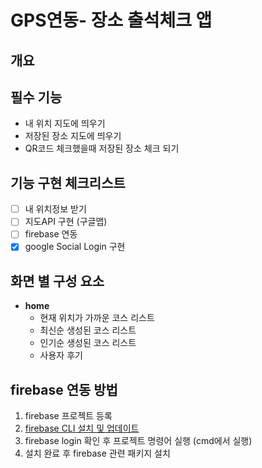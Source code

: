 # GPS연동- 장소 출석체크 앱

## 개요

## 필수 기능

- 내 위치 지도에 띄우기
- 저장된 장소 지도에 띄우기
- QR코드 체크했을때 저장된 장소 체크 되기

## 기능 구현 체크리스트

- [ ] 내 위치정보 받기
- [ ] 지도API 구현 (구글맵)
- [ ] firebase 연동
- [x] google Social Login 구현

## 화면 별 구성 요소

- **home**
  - 현재 위치가 가까운 코스 리스트
  - 최신순 생성된 코스 리스트
  - 인기순 생성된 코스 리스트
  - 사용자 후기

## firebase 연동 방법

1. firebase 프로젝트 등록
2. [firebase CLI 설치 및 업데이트](https://firebase.google.com/docs/cli?hl=ko#install-cli-windows)
3. firebase login 확인 후 프로젝트 명령어 실행 (cmd에서 실행)
4. 설치 완료 후 firebase 관련 패키지 설치
